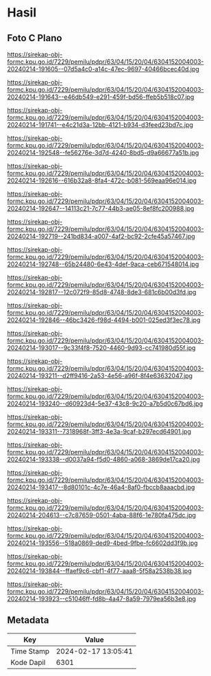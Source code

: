 # Hasil

## Foto C Plano

https://sirekap-obj-formc.kpu.go.id/7229/pemilu/pdpr/63/04/15/20/04/6304152004003-20240214-191605--07d5a4c0-a14c-47ec-9697-40466bcec40d.jpg

https://sirekap-obj-formc.kpu.go.id/7229/pemilu/pdpr/63/04/15/20/04/6304152004003-20240214-191643--e46db549-e291-459f-bd56-ffeb5b518c07.jpg

https://sirekap-obj-formc.kpu.go.id/7229/pemilu/pdpr/63/04/15/20/04/6304152004003-20240214-191741--e4c21d3a-12bb-4121-b934-d3feed23bd7c.jpg

https://sirekap-obj-formc.kpu.go.id/7229/pemilu/pdpr/63/04/15/20/04/6304152004003-20240214-192548--fe56276e-3d7d-4240-8bd5-d9a66677a51b.jpg

https://sirekap-obj-formc.kpu.go.id/7229/pemilu/pdpr/63/04/15/20/04/6304152004003-20240214-192616--616b32a8-8fa4-472c-b081-569eaa96e014.jpg

https://sirekap-obj-formc.kpu.go.id/7229/pemilu/pdpr/63/04/15/20/04/6304152004003-20240214-192647--14113c21-7c77-44b3-ae05-8ef8fc200988.jpg

https://sirekap-obj-formc.kpu.go.id/7229/pemilu/pdpr/63/04/15/20/04/6304152004003-20240214-192719--241bd834-a007-4af2-bc92-2cfe45a57467.jpg

https://sirekap-obj-formc.kpu.go.id/7229/pemilu/pdpr/63/04/15/20/04/6304152004003-20240214-192748--65b24480-6e43-4def-9aca-ceb671548014.jpg

https://sirekap-obj-formc.kpu.go.id/7229/pemilu/pdpr/63/04/15/20/04/6304152004003-20240214-192817--12c072f9-85d8-4748-8de3-681c6b00d3fd.jpg

https://sirekap-obj-formc.kpu.go.id/7229/pemilu/pdpr/63/04/15/20/04/6304152004003-20240214-192846--46bc3426-f98d-4494-b001-025ed3f3ec78.jpg

https://sirekap-obj-formc.kpu.go.id/7229/pemilu/pdpr/63/04/15/20/04/6304152004003-20240214-193017--9c33f4f8-7520-4460-9d93-cc741980d55f.jpg

https://sirekap-obj-formc.kpu.go.id/7229/pemilu/pdpr/63/04/15/20/04/6304152004003-20240214-193211--d2ff9416-2a53-4e56-a96f-8f4e63632047.jpg

https://sirekap-obj-formc.kpu.go.id/7229/pemilu/pdpr/63/04/15/20/04/6304152004003-20240214-193240--d60923d4-5e37-43c8-9c20-a7b5d0c67bd6.jpg

https://sirekap-obj-formc.kpu.go.id/7229/pemilu/pdpr/63/04/15/20/04/6304152004003-20240214-193311--7318968f-3ff3-4e3a-9caf-b297ecd64901.jpg

https://sirekap-obj-formc.kpu.go.id/7229/pemilu/pdpr/63/04/15/20/04/6304152004003-20240214-193338--d0037a94-f5d0-4860-a068-3869de17ca20.jpg

https://sirekap-obj-formc.kpu.go.id/7229/pemilu/pdpr/63/04/15/20/04/6304152004003-20240214-193417--8d80101c-4c7e-46a4-8af0-fbccb8aaacbd.jpg

https://sirekap-obj-formc.kpu.go.id/7229/pemilu/pdpr/63/04/15/20/04/6304152004003-20240214-204613--c7c87659-0501-4aba-88f6-1e780fa475dc.jpg

https://sirekap-obj-formc.kpu.go.id/7229/pemilu/pdpr/63/04/15/20/04/6304152004003-20240214-193556--518a0869-ded9-4bed-9fbe-fc6602dd3f9b.jpg

https://sirekap-obj-formc.kpu.go.id/7229/pemilu/pdpr/63/04/15/20/04/6304152004003-20240214-193844--ffaef9c6-cbf1-4f77-aaa8-5f58a2538b38.jpg

https://sirekap-obj-formc.kpu.go.id/7229/pemilu/pdpr/63/04/15/20/04/6304152004003-20240214-193923--c51046ff-fd8b-4a47-8a59-7979ea56b3e8.jpg


## Metadata

| Key        | Value               |
| ---------- | ------------------- |
| Time Stamp | 2024-02-17 13:05:41 |
| Kode Dapil | 6301                |



